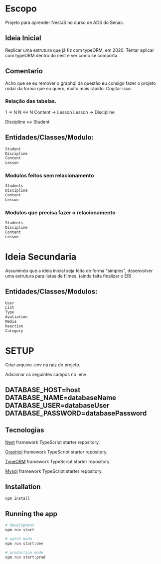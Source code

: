 # Escopo
Projeto para aprender NestJS no curso de ADS do Senac.

## Ideia Inicial
Replicar uma estrutura que já fiz com typeORM, em 2020.
Tentar aplicar com typeORM dentro do nest e ver como se comporta.

## Comentario
Acho que se eu remover o graphql da questão eu consigo fazer o projeto rodar da forma que eu quero, muito mais rápido. Cogitar isso.

### Relação das tabelas.
1 -> N
N <-> N
Content -> Lesson
Lesson -> Discipline

Discipline <-> Student


## Entidades/Classes/Modulo:
```bash
Student
Discipline
Content
Lesson
```

### Modulos feitos sem relacionamento
```bash
Students
Discipline
Content
Lesson
```

### Modulos que precisa fazer o relacionamento
```bash
Students
Discipline
Content
Lesson
```


# Ideia Secundaria
Assumindo que a ideia inicial seja feita de forma "simples", desenvolver uma estrutura para listas de filmes. (ainda falta finalizar o ER)

## Entidades/Classes/Modulos:
```bash
User
List
Type
Avaliation
Media
Reaction
Category
```


# SETUP
Criar arquivo .env na raiz do projeto.

Adicionar os seguintes campos no .env

DATABASE_HOST=host
DATABASE_NAME=databaseName
DATABASE_USER=databaseUser
DATABASE_PASSWORD=databasePassword
---

## Tecnologias

[Nest](https://github.com/nestjs/nest) framework TypeScript starter repository.

[Graphiql](https://github.com/nestjs/nest) framework TypeScript starter repository.

[TypeORM](https://github.com/nestjs/nest) framework TypeScript starter repository.

[Mysql](https://github.com/nestjs/nest) framework TypeScript starter repository.

## Installation

```bash
npm install
```

## Running the app

```bash
# development
npm run start

# watch mode
npm run start:dev

# production mode
npm run start:prod
```

<!-- ## Test

```bash
# unit tests
npm run test

# e2e tests
npm run test:e2e

# test coverage
npm run test:cov
``` -->
